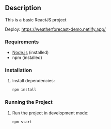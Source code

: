## Description
This is a basic ReactJS project

Deploy: https://weatherforecast-demo.netlify.app/

### Requirements
- [Node.js](https://nodejs.org/) (installed)
- npm (installed)

### Installation
1. Install dependencies:
    ```bash
    npm install
    ```

### Running the Project
1. Run the project in development mode:
    ```bash
    npm start
    ```

